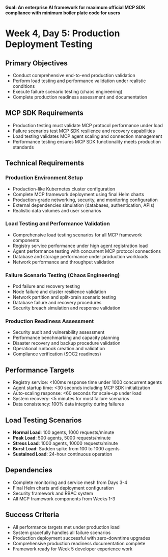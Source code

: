 **Goal: An enterprise AI framework for maximum official MCP SDK compliance with minimum boiler plate code for users**

# Week 4, Day 5: Production Deployment Testing

## Primary Objectives
- Conduct comprehensive end-to-end production validation
- Perform load testing and performance validation under realistic conditions
- Execute failure scenario testing (chaos engineering)
- Complete production readiness assessment and documentation

## MCP SDK Requirements
- Production testing must validate MCP protocol performance under load
- Failure scenarios test MCP SDK resilience and recovery capabilities
- Load testing validates MCP agent scaling and connection management
- Performance testing ensures MCP SDK functionality meets production standards

## Technical Requirements

### Production Environment Setup
- Production-like Kubernetes cluster configuration
- Complete MCP framework deployment using final Helm charts
- Production-grade networking, security, and monitoring configuration
- External dependencies simulation (databases, authentication, APIs)
- Realistic data volumes and user scenarios

### Load Testing and Performance Validation
- Comprehensive load testing scenarios for all MCP framework components
- Registry service performance under high agent registration load
- Agent performance testing with concurrent MCP protocol connections
- Database and storage performance under production workloads
- Network performance and throughput validation

### Failure Scenario Testing (Chaos Engineering)
- Pod failure and recovery testing
- Node failure and cluster resilience validation
- Network partition and split-brain scenario testing
- Database failure and recovery procedures
- Security breach simulation and response validation

### Production Readiness Assessment
- Security audit and vulnerability assessment
- Performance benchmarking and capacity planning
- Disaster recovery and backup procedure validation
- Operational runbook creation and validation
- Compliance verification (SOC2 readiness)

## Performance Targets
- Registry service: <100ms response time under 1000 concurrent agents
- Agent startup time: <30 seconds including MCP SDK initialization
- Auto-scaling response: <60 seconds for scale-up under load
- System recovery: <5 minutes for most failure scenarios
- Data consistency: 100% data integrity during failures

## Load Testing Scenarios
- **Normal Load**: 100 agents, 1000 requests/minute
- **Peak Load**: 500 agents, 5000 requests/minute
- **Stress Load**: 1000 agents, 10000 requests/minute
- **Burst Load**: Sudden spike from 100 to 1000 agents
- **Sustained Load**: 24-hour continuous operation

## Dependencies
- Complete monitoring and service mesh from Days 3-4
- Final Helm charts and deployment configuration
- Security framework and RBAC system
- All MCP framework components from Weeks 1-3

## Success Criteria
- All performance targets met under production load
- System gracefully handles all failure scenarios
- Production deployment successful with zero-downtime upgrades
- Comprehensive production readiness documentation complete
- Framework ready for Week 5 developer experience work